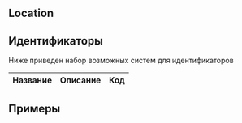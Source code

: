 ## Location



## Идентификаторы

Ниже приведен набор возможных систем для идентификаторов

| Название  | Описание  | Код |
| ------------- | ------------- |------------- |




## Примеры